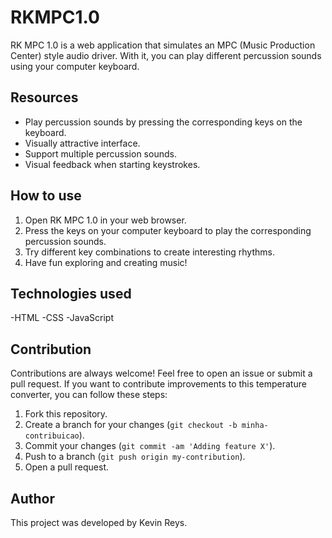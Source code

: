 # RKMPC1.0

RK MPC 1.0 is a web application that simulates an MPC (Music Production Center) style audio driver.
With it, you can play different percussion sounds using your computer keyboard.

## Resources
- Play percussion sounds by pressing the corresponding keys on the keyboard.
- Visually attractive interface.
- Support multiple percussion sounds.
- Visual feedback when starting keystrokes.

## How to use
1. Open RK MPC 1.0 in your web browser.
2. Press the keys on your computer keyboard to play the corresponding percussion sounds.
3. Try different key combinations to create interesting rhythms.
4. Have fun exploring and creating music!

## Technologies used
-HTML
-CSS
-JavaScript

## Contribution
Contributions are always welcome! Feel free to open an issue or submit a pull request.
If you want to contribute improvements to this temperature converter, you can follow these steps:

1. Fork this repository.
2. Create a branch for your changes (`git checkout -b minha-contribuicao`).
3. Commit your changes (`git commit -am 'Adding feature X'`).
4. Push to a branch (`git push origin my-contribution`).
5. Open a pull request.

## Author
This project was developed by Kevin Reys.
